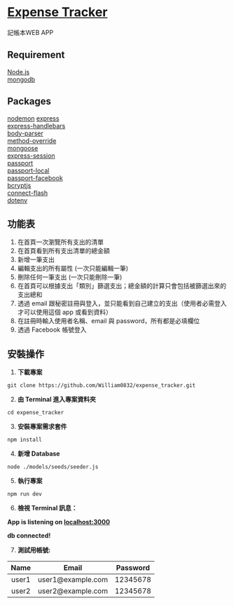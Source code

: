 # [Expense Tracker](https://hidden-castle-57560.herokuapp.com/users/login)

記帳本WEB APP

## Requirement

[Node.js](https://nodejs.org/en/)  
[mongodb](https://www.mongodb.com/)

## Packages
[nodemon](https://www.npmjs.com/package/nodemon)
[express](https://expressjs.com/)  
[express-handlebars](https://www.npmjs.com/package/express-handlebars)  
[body-parser](https://www.npmjs.com/package/body-parser)  
[method-override](https://www.npmjs.com/package/method-override)  
[mongoose](https://mongoosejs.com/)  
[express-session](https://www.npmjs.com/package/express-session)  
[passport](http://www.passportjs.org/)  
[passport-local](http://www.passportjs.org/packages/passport-local/)  
[passport-facebook](http://www.passportjs.org/packages/passport-facebook/)  
[bcryptjs](https://www.npmjs.com/package/bcryptjs)  
[connect-flash](https://www.npmjs.com/package/connect-flash)  
[dotenv](https://www.npmjs.com/package/dotenv)

## 功能表

1) 在首頁一次瀏覽所有支出的清單
2) 在首頁看到所有支出清單的總金額
3) 新增一筆支出
4) 編輯支出的所有屬性 (一次只能編輯一筆)
5) 刪除任何一筆支出 (一次只能刪除一筆)
6) 在首頁可以根據支出「類別」篩選支出；總金額的計算只會包括被篩選出來的支出總和
7) 透過 email 跟秘密註冊與登入，並只能看到自己建立的支出（使用者必需登入才可以使用這個 app 或看到資料）
8) 在註冊時輸入使用者名稱、email 與 password，所有都是必填欄位
9) 透過 Facebook 帳號登入

## 安裝操作

1. **下載專案**

```
git clone https://github.com/William0832/expense_tracker.git
```

2. **由 Terminal 進入專案資料夾**

```
cd expense_tracker
```

3. **安裝專案需求套件**

```
npm install
```

4. **新增 Database**

```
node ./models/seeds/seeder.js
```

5. **執行專案**

```
npm run dev
```

6. **檢視 Terminal 訊息：**

**App is listening on [localhost:3000](http://localhost:3000)**

**db connected!**

7. **測試用帳號:**

| Name  |             Email              | Password |
| :---: | :----------------------------: | :------: |
| user1 | user1<span>@example.com</span> | 12345678 |
| user2 | user2<span>@example.com</span> | 12345678 |
